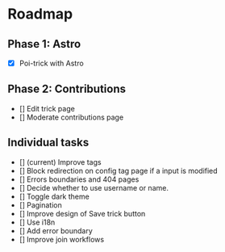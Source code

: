 # Roadmap

## Phase 1: Astro

- [x] Poi-trick with Astro

## Phase 2: Contributions

- [] Edit trick page
- [] Moderate contributions page

## Individual tasks
- [] (current) Improve tags 
- [] Block redirection on config tag page if a input is modified
- [] Errors boundaries and 404 pages
- [] Decide whether to use username or name.
- [] Toggle dark theme
- [] Pagination
- [] Improve design of Save trick button
- [] Use i18n
- [] Add error boundary
- [] Improve join workflows
